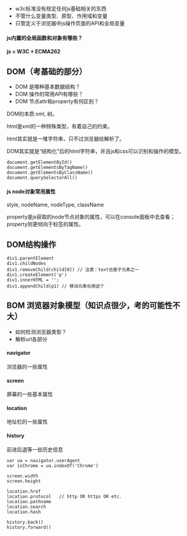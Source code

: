 - w3c标准没有规定任何js基础相关的东西
- 不管什么变量类型、原型、作用域和变量
- 只管定义于浏览器中js操作页面的API和全局变量


#### js内置的全局函数和对象有哪些？

#### js = W3C + ECMA262

## DOM（考基础的部分）
- DOM 是哪种基本数据结构？
- DOM 操作的常用API有哪些？
- DOM 节点attr和property有何区别？

DOM的本质:xml, 树。

html是xml的一种特殊类型，有着自己的约束。

html其实就是一堆字符串，只不过浏览器给解析了。

DOM其实就是“结构化”后的html字符串，并且js和css可以识别和操作的模型。

```
document.getElementById()
document.getElementsByTagName()
document.getElementsByClassName()
document.querySelectorAll()

```

#### js node对象常用属性
style, nodeName, nodeType, className

property是js获取的node节点对象的属性，可以在console面板中去查看；property则更倾向于标签的属性。

## DOM结构操作

```
div1.parentElement
div1.childNodes
div1.removeChild(child[0]) // 注意：text也是子元素之一
div1.createElement('p')
div1.innerHTML = '';
div1.appendChild(p1) // 移动元素也用这个

```


## BOM 浏览器对象模型（知识点很少，考的可能性不大）
- 如何检测浏览器类型？
- 解析url各部分

#### navigator
浏览器的一些属性

#### screen
屏幕的一些基本属性

#### location
地址栏的一些属性

#### history
前进后退等一些历史信息

```
var ua = navigator.userAgent
var isChrome = ua.indexOf('Chrome')

screen.width
screen.height

location.href
location.protocol   // http OR https OR etc.
location.pathname
location.search
location.hash

history.back()
history.forward()
```


